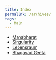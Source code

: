 ```yaml
---
title: Index
permalink: /archives/
tags:
  - Main
---
```

- <a href="/mahabharat.md">Mahabharat</a>
- <a href="/singularity.md">Singularity</a>
- <a href="/lebensraum.md">Lebensraum</a>
- <a href="Hinduism/bhagvad-geeta.md">Bhagavad Geeta</a>
